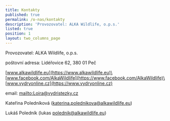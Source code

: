 ```yaml
---
title: Kontakty
published: true
permalink: /o-nas/kontakty
description: 'Provozovatel: ALKA Wildlife, o.p.s.'
listed: true
position: 1
layout: two_columns_page
---
```

Provozovatel: ALKA Wildlife, o.p.s.

poštovní adresa: Lidéřovice 62, 380 01 Peč

[www.alkawildlife.eu](https://www.alkawildlife.eu)\
[www.facebook.com/AlkaWildlife](https://www.facebook.com/AlkaWildlife)\
[www.vydryonline.cz](https://www.vydryonline.cz)



email: <mailto:Loira@vydristezky.cz>

Kateřina Poledníková (katerina.polednikova@alkawildlife.eu)

Lukáš Poledník (lukas polednik@alkawildlife.eu)
